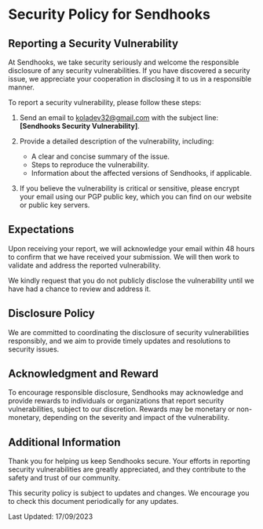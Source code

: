 # Security Policy for Sendhooks

## Reporting a Security Vulnerability

At Sendhooks, we take security seriously and welcome the responsible disclosure of any security vulnerabilities. If you have discovered a security issue, we appreciate your cooperation in disclosing it to us in a responsible manner.

To report a security vulnerability, please follow these steps:

1. Send an email to [koladev32@gmail.com](mailto:koladev32@gmail.com) with the subject line: **[Sendhooks Security Vulnerability]**.

2. Provide a detailed description of the vulnerability, including:
    - A clear and concise summary of the issue.
    - Steps to reproduce the vulnerability.
    - Information about the affected versions of Sendhooks, if applicable.

3. If you believe the vulnerability is critical or sensitive, please encrypt your email using our PGP public key, which you can find on our website or public key servers.

## Expectations

Upon receiving your report, we will acknowledge your email within 48 hours to confirm that we have received your submission. We will then work to validate and address the reported vulnerability.

We kindly request that you do not publicly disclose the vulnerability until we have had a chance to review and address it.

## Disclosure Policy

We are committed to coordinating the disclosure of security vulnerabilities responsibly, and we aim to provide timely updates and resolutions to security issues.

## Acknowledgment and Reward

To encourage responsible disclosure, Sendhooks may acknowledge and provide rewards to individuals or organizations that report security vulnerabilities, subject to our discretion. Rewards may be monetary or non-monetary, depending on the severity and impact of the vulnerability.

## Additional Information

Thank you for helping us keep Sendhooks secure. Your efforts in reporting security vulnerabilities are greatly appreciated, and they contribute to the safety and trust of our community.

This security policy is subject to updates and changes. We encourage you to check this document periodically for any updates.

Last Updated: 17/09/2023

